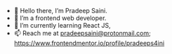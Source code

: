 - 👋 Hello there, I’m Pradeep Saini.
- 👀 I’m a frontend web developer.
- 🌱 I’m currently learning React JS,
- 📫 Reach me at pradeepsaini@protonmail.com; https://www.frontendmentor.io/profile/pradeeps4ini

<!---
pradeeps4ini/pradeeps4ini is a ✨ special ✨ repository because its `README.md` (this file) appears on your GitHub profile.
You can click the Preview link to take a look at your changes.
--->
